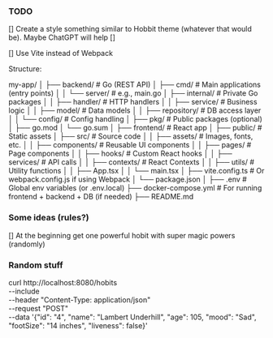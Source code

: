 ### TODO

[] Create a style something similar to Hobbit theme (whatever that would be). Maybe ChatGPT will help
[] 

[] Use Vite instead of Webpack


Structure:


my-app/
│
├── backend/                # Go (REST API)
│   ├── cmd/                # Main applications (entry points)
│   │   └── server/         # e.g., main.go
│   ├── internal/           # Private Go packages
│   │   ├── handler/        # HTTP handlers
│   │   ├── service/        # Business logic
│   │   ├── model/          # Data models
│   │   ├── repository/     # DB access layer
│   │   └── config/         # Config handling
│   ├── pkg/                # Public packages (optional)
│   ├── go.mod
│   └── go.sum
│
├── frontend/               # React app
│   ├── public/             # Static assets
│   ├── src/                # Source code
│   │   ├── assets/         # Images, fonts, etc.
│   │   ├── components/     # Reusable UI components
│   │   ├── pages/          # Page components
│   │   ├── hooks/          # Custom React hooks
│   │   ├── services/       # API calls
│   │   ├── contexts/       # React Contexts
│   │   ├── utils/          # Utility functions
│   │   ├── App.tsx
│   │   └── main.tsx
│   ├── vite.config.ts      # Or webpack.config.js if using Webpack
│   └── package.json
│
├── .env                    # Global env variables (or .env.local)
├── docker-compose.yml      # For running frontend + backend + DB (if needed)
├── README.md




### Some ideas (rules?)

[] At the beginning get one powerful hobit with super magic powers (randomly)




### Random stuff

curl http://localhost:8080/hobits \
    --include \
    --header "Content-Type: application/json" \
    --request "POST" \
    --data '{"id": "4", "name": "Lambert Underhill", "age": 105, "mood": "Sad", "footSize": "14 inches", "liveness": false}'